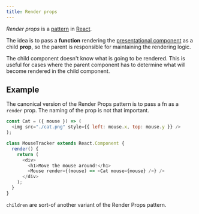 ```yaml
---
title: Render props
---
```


_Render props_ is a [pattern](/pattern) in [React](/development/react/_index).

The idea is to pass a **function** rendering the [presentational component](/knowledge/react/containers-vs-presentation-components.md) as a child **prop**, so the parent is responsible for maintaining the rendering logic.

The child component doesn't know what is going to be rendered. This is useful for cases where the parent component has to determine what will become rendered in the child component.

## Example

The canonical version of the Render Props pattern is to pass a fn as a `render` prop. The naming of the prop is not that important.

```js
const Cat = ({ mouse }) => (
  <img src="./cat.png" style={{ left: mouse.x, top: mouse.y }} />
);

class MouseTracker extends React.Component {
  render() {
    return (
      <div>
        <h1>Move the mouse around!</h1>
        <Mouse render={(mouse) => <Cat mouse={mouse} />} />
      </div>
    );
  }
}
```

`children` are sort-of another variant of the Render Props pattern.
